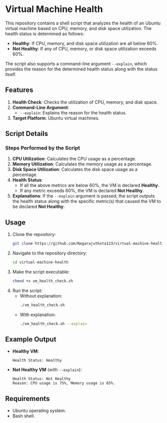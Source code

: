 # Virtual Machine Health

This repository contains a shell script that analyzes the health of an Ubuntu virtual machine based on CPU, memory, and disk space utilization. The health status is determined as follows:
- **Healthy**: If CPU, memory, and disk space utilization are all below 60%.
- **Not Healthy**: If any of CPU, memory, or disk space utilization exceeds 60%.

The script also supports a command-line argument `--explain`, which provides the reason for the determined health status along with the status itself.

## Features

1. **Health Check**: Checks the utilization of CPU, memory, and disk space.
2. **Command-Line Argument**: 
   - `--explain`: Explains the reason for the health status.
3. **Target Platform**: Ubuntu virtual machines.

## Script Details

### Steps Performed by the Script
1. **CPU Utilization**: Calculates the CPU usage as a percentage.
2. **Memory Utilization**: Calculates the memory usage as a percentage.
3. **Disk Space Utilization**: Calculates the disk space usage as a percentage.
4. **Health Status**: 
   - If all the above metrics are below 60%, the VM is declared **Healthy**.
   - If any metric exceeds 60%, the VM is declared **Not Healthy**.
5. **Explanations**: If the `--explain` argument is passed, the script outputs the health status along with the specific metric(s) that caused the VM to be declared **Not Healthy**.

## Usage
1. Clone the repository:
   ```bash
   git clone https://github.com/Nagarajuthota123/virtual-machine-health.git
   ```
2. Navigate to the repository directory:
   ```bash
   cd virtual-machine-health
   ```
3. Make the script executable:
   ```bash
   chmod +x vm_health_check.sh
   ```
4. Run the script:
   - Without explanation:
     ```bash
     ./vm_health_check.sh
     ```
   - With explanation:
     ```bash
     ./vm_health_check.sh --explain
     ```

## Example Output
- **Healthy VM**:
  ```
  Health Status: Healthy
  ```
- **Not Healthy VM** (with `--explain`):
  ```
  Health Status: Not Healthy
  Reason: CPU usage is 75%, Memory usage is 65%.
  ```

## Requirements
- Ubuntu operating system.
- Bash shell.

